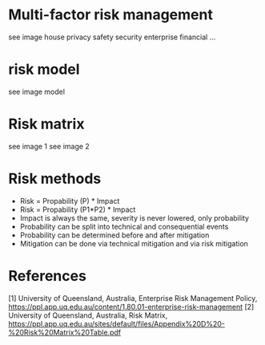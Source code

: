 
# Multi-factor risk management

see image house
privacy
safety
security
enterprise
financial
...

# risk model

see image model

# Risk matrix

see image 1
see image 2

# Risk methods

* Risk = Propability (P)     * Impact
* Risk = Propability (P1*P2) * Impact
* Impact is always the same, severity is never lowered, only probability
* Probability can be split into technical and consequential events
* Probability can be determined before and after mitigation
* Mitigation can be done via technical mitigation and via risk mitigation

# References

[1] University of Queensland, Australia, Enterprise Risk Management Policy, https://ppl.app.uq.edu.au/content/1.80.01-enterprise-risk-management
[2] University of Queensland, Australia, Risk Matrix, https://ppl.app.uq.edu.au/sites/default/files/Appendix%20D%20-%20Risk%20Matrix%20Table.pdf
